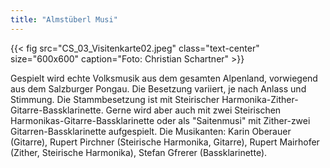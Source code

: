 ```yaml
---
title: "Almstüberl Musi"
---
```


{{< fig src="CS_03_Visitenkarte02.jpeg" class="text-center" size="600x600" caption="Foto: Christian Schartner" >}}

<div class="lead">
Gespielt wird echte Volksmusik aus dem gesamten Alpenland, vorwiegend aus dem Salzburger Pongau. Die Besetzung variiert, je nach Anlass und Stimmung. Die Stammbesetzung ist mit Steirischer Harmonika-Zither-Gitarre-Bassklarinette. Gerne wird aber auch mit zwei Steirischen Harmonikas-Gitarre-Bassklarinette oder als "Saitenmusi" mit Zither-zwei Gitarren-Bassklarinette aufgespielt. Die Musikanten: Karin Oberauer (Gitarre), Rupert Pirchner (Steirische Harmonika, Gitarre), Rupert Mairhofer (Zither, Steirische Harmonika), Stefan Gfrerer (Bassklarinette).
</div>